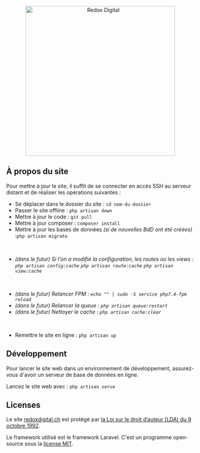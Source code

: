 <p align="center"><a href="https://redoxdigital.ch" target="_blank"><img src="https://redoxdigital.ch/assets/img/logo/Redox-Digital_Logotype-slogan-blanc-rouge.png" width="400" alt="Redox Digital"></a></p>

## À propos du site

Pour mettre à jour le site, il suffit de se connecter en accès SSH au serveur distant et de réaliser les opérations suivantes :

-   Se déplacer dans le dossier du site : `cd nom-du-dossier`
-   Passer le site offline : `php artisan down`
-   Mettre à jour le code : `git pull`
-   Mettre à jour composer : `composer install`
-   Mettre à jour les bases de données _(si de nouvelles BdD ont été créées)_ :`php artisan migrate`

<br/>

-   _(dans le futur) Si l'on a modifié la configuration, les routes ou les views :
    `php artisan config:cache`
    `php artisan route:cache`
    `php artisan view:cache`_

<br/>

-   _(dans le futur) Relancer FPM : `echo "" | sudo -S service php7.4-fpm reload`_
-   _(dans le futur) Relancer la queue : `php artisan queue:restart`_
-   _(dans le futur) Nettoyer le cache : `php artisan cache:clear`_

<br/>

-   Remettre le site en ligne : `php artisan up`

## Développement

Pour lancer le site web dans un environnement de développement, assurez-vous d'avoir un serveur de base de données en ligne.

Lancez le site web avec : `php artisan serve`

## Licenses

Le site [redoxdigital.ch](https://redoxdigital.ch) est protégé par [la Loi sur le droit d’auteur (LDA) du 9 octobre 1992](https://www.fedlex.admin.ch/eli/cc/1993/1798_1798_1798/fr).

Le framework utilisé est le framework Laravel. C'est un programme open-source sous la [license MIT](https://opensource.org/licenses/MIT).
